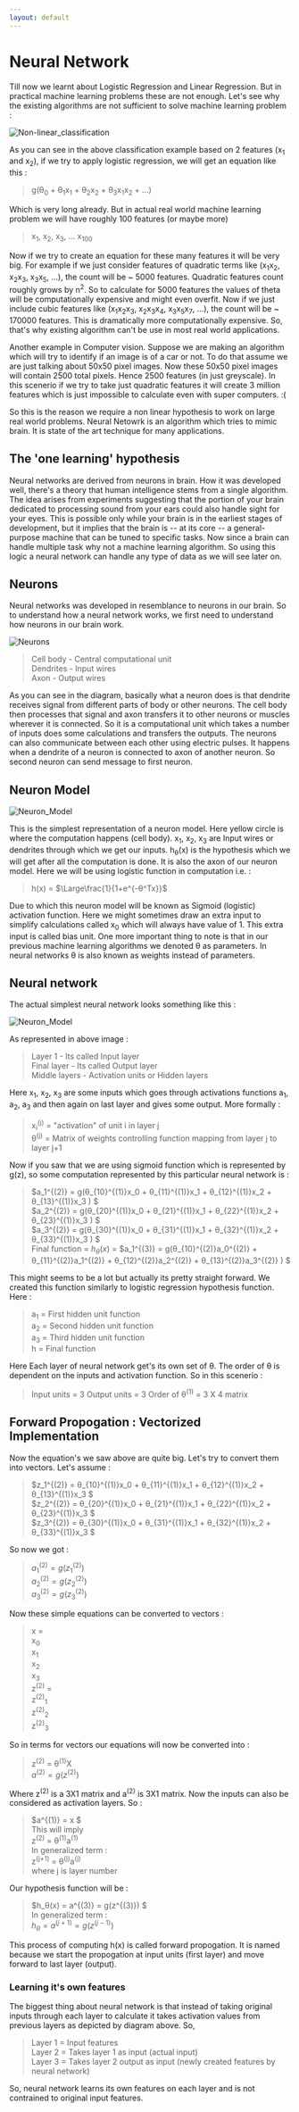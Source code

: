 ```yaml
---
layout: default
---
```



 <script type="text/x-mathjax-config">
    MathJax.Hub.Config({
      tex2jax: {
        skipTags: ['script', 'noscript', 'style', 'textarea', 'pre'],
        inlineMath: [['$','$']]
      }
    });
  </script>
  <script src="https://cdn.mathjax.org/mathjax/latest/MathJax.js?config=TeX-AMS-MML_HTMLorMML" type="text/javascript"></script> 

# Neural Network

Till now we learnt about Logistic Regression and Linear Regression. But in practical machine learning problems these are not enough. Let's see why the existing algorithms are not sufficient to solve machine learning problem :

![Non-linear_classification](https://m3verma.github.io/Machine_Learning/Coursera_AndrewNG_Course/Images/Neural_Network/NeuralNetwork_1.png)

As you can see in the above classification example based on 2 features (x<sub>1</sub> and x<sub>2</sub>), if we try to apply logistic regression, we will get an equation like this :
> g(θ<sub>0</sub> + θ<sub>1</sub>x<sub>1</sub> + θ<sub>2</sub>x<sub>2</sub> + θ<sub>3</sub>x<sub>1</sub>x<sub>2</sub> + ...)

Which is very long already. But in actual real world machine learning problem we will have roughly 100 features (or maybe more)
> x<sub>1</sub>, x<sub>2</sub>, x<sub>3</sub>, ... x<sub>100</sub>

Now if we try to create an equation for these many features it will be very big. For example if we just consider features of quadratic terms like (x<sub>1</sub>x<sub>2</sub>, x<sub>2</sub>x<sub>3</sub>, x<sub>3</sub>x<sub>5</sub>, ...), the count will be ~ 5000 features. Quadratic features count roughly grows by n<sup>2</sup>. So to calculate for 5000 features the values of theta will be computationally expensive and might even overfit. Now if we just include cubic features like (x<sub>1</sub>x<sub>2</sub>x<sub>3</sub>, x<sub>2</sub>x<sub>3</sub>x<sub>4</sub>, x<sub>3</sub>x<sub>5</sub>x<sub>7</sub>, ...), the count will be ~ 170000 features. This is dramatically more computationally expensive. So, that's why existing algorithm can't be use in most real world applications.

Another example in Computer vision. Suppose we are making an algorithm which will try to identify if an image is of a car or not. To do that assume we are just talking about 50x50 pixel images. Now these 50x50 pixel images will contain 2500 total pixels. Hence 2500 features (in just greyscale). In this scenerio if we try to take just quadratic features it will create 3 million features which is just impossible to calculate even with super computers. :(

So this is the reason we require a non linear hypothesis to work on large real world problems. Neural Netowrk is an algorithm which tries to mimic brain. It is state of the art technique for many applications.

## The 'one learning' hypothesis

Neural networks are derived from neurons in brain. How it was developed well, there's a theory that human intelligence stems from a single algorithm. The idea arises from experiments suggesting that the portion of your brain dedicated to processing sound from your ears could also handle sight for your eyes. This is possible only while your brain is in the earliest stages of development, but it implies that the brain is -- at its core -- a general-purpose machine that can be tuned to specific tasks. Now since a brain can handle multiple task why not a machine learning algorithm. So using this logic a neural network can handle any type of data as we will see later on.

## Neurons

Neural networks was developed in resemblance to neurons in our brain. So to understand how a neural network works, we first need to understand how neurons in our brain work.

![Neurons](https://m3verma.github.io/Machine_Learning/Coursera_AndrewNG_Course/Images/Neural_Network/neuron.png)

> Cell body - Central computational unit<br>
> Dendrites - Input wires<br>
> Axon - Output wires<br>

As you can see in the diagram, basically what a neuron does is that dendrite receives signal from different parts of body or other neurons. The cell body then processes that signal and axon transfers it to other neurons or muscles wherever it is connected. So it is a computational unit which takes a number of inputs does some calculations and transfers the outputs. The neurons can also communicate between each other using electric pulses. It happens when a dendrite of a neuron is connected to axon of another neuron. So second neuron can send message to first neuron.

## Neuron Model

![Neuron_Model](https://m3verma.github.io/Machine_Learning/Coursera_AndrewNG_Course/Images/Neural_Network/neuron_model.png)

This is the simplest representation of a neuron model. Here yellow circle is where the computation happens (cell body). x<sub>1</sub>, x<sub>2</sub>, x<sub>3</sub> are Input wires or dendrites through which we get our inputs. h<sub>θ</sub>(x) is the hypothesis which we will get after all the computation is done. It is also the axon of our neuron model. Here we will be using logistic function in computation i.e. :
> h(x) = $\Large\frac{1}{1+e^{-θ^Tx}}$

Due to which this neuron model will be known as Sigmoid (logistic) activation function. Here we might sometimes draw an extra input to simplify calculations called x<sub>0</sub> which will always have value of 1. This extra input is called bias unit. One more important thing to note is that in our previous machine learning algorithms we denoted θ as parameters. In neural networks θ is also known as weights instead of parameters.

## Neural network

The actual simplest neural network looks something like this :

![Neuron_Model](https://m3verma.github.io/Machine_Learning/Coursera_AndrewNG_Course/Images/Neural_Network/Neuron_model_2.png)

As represented in above image :
> Layer 1 - Its called Input layer<br>
> Final layer - Its called Output layer<br>
> Middle layers - Activation units or Hidden layers<br>

Here x<sub>1</sub>, x<sub>2</sub>, x<sub>3</sub> are some inputs which goes through activations functions a<sub>1</sub>, a<sub>2</sub>, a<sub>3</sub> and then again on last layer and gives some output. More formally :
> x<sub>i</sub><sup>(j)</sup> = "activation" of unit i in layer j<br>
> θ<sup>(j)</sup> = Matrix of weights controlling function mapping from layer j to layer j+1

Now if you saw that we are using sigmoid function which is represented by g(z), so some computation represented by this particular neural network is :
> $a_1^{(2)} = g(θ_{10}^{(1)}x_0 + θ_{11}^{(1)}x_1 + θ_{12}^{(1)}x_2 + θ_{13}^{(1)}x_3 ) $<br>
> $a_2^{(2)} = g(θ_{20}^{(1)}x_0 + θ_{21}^{(1)}x_1 + θ_{22}^{(1)}x_2 + θ_{23}^{(1)}x_3 ) $<br>
> $a_3^{(2)} = g(θ_{30}^{(1)}x_0 + θ_{31}^{(1)}x_1 + θ_{32}^{(1)}x_2 + θ_{33}^{(1)}x_3 ) $<br>
> Final function = $h_θ(x)$ = $a_1^{(3)} = g(θ_{10}^{(2)}a_0^{(2)} + θ_{11}^{(2)}a_1^{(2)} + θ_{12}^{(2)}a_2^{(2)} + θ_{13}^{(2)}a_3^{(2)} ) $

This might seems to be a lot but actually its pretty straight forward. We created this function similarly to logistic regression hypothesis function. Here :
> a<sub>1</sub> = First hidden unit function<br>
> a<sub>2</sub> = Second hidden unit function<br>
> a<sub>3</sub> = Third hidden unit function<br>
> h = Final function

Here Each layer of neural network get's its own set of θ. The order of θ is dependent on the inputs and activation function. So in this scenerio :
> Input units = 3
> Output units = 3
> Order of θ<sup>(1)</sup> = 3 X 4 matrix

## Forward Propogation : Vectorized Implementation

Now the equation's we saw above are quite big. Let's try to convert them into vectors. Let's assume :
> $z_1^{(2)} = θ_{10}^{(1)}x_0 + θ_{11}^{(1)}x_1 + θ_{12}^{(1)}x_2 + θ_{13}^{(1)}x_3 $<br>
> $z_2^{(2)} = θ_{20}^{(1)}x_0 + θ_{21}^{(1)}x_1 + θ_{22}^{(1)}x_2 + θ_{23}^{(1)}x_3 $<br>
> $z_3^{(2)} = θ_{30}^{(1)}x_0 + θ_{31}^{(1)}x_1 + θ_{32}^{(1)}x_2 + θ_{33}^{(1)}x_3 $<br>

So now we got :
> $a_1^{(2)} = g(z_1^{(2)})$<br>
> $a_2^{(2)} = g(z_2^{(2)})$<br>
> $a_3^{(2)} = g(z_3^{(2)})$<br>

Now these simple equations can be converted to vectors :
> x = <br>
> x<sub>0</sub><br>
> x<sub>1</sub><br>
> x<sub>2</sub><br>
> x<sub>3</sub><br>
> z<sup>(2)</sup> = <br>
> z<sup>(2)</sup><sub>1</sub><br>
> z<sup>(2)</sup><sub>2</sub><br>
> z<sup>(2)</sup><sub>3</sub><br>

So in terms for vectors our equations will now be converted into :
> z<sup>(2)</sup> = θ<sup>(1)</sup>X<br>
> $a^{(2)} = g(z^{(2)})$<br>

Where z<sup>(2)</sup> is a 3X1 matrix and a<sup>(2)</sup> is 3X1 matrix. Now the inputs can also be considered as activation layers. So :
> $a^{(1)} = x $<br>
> This will imply<br>
> z<sup>(2)</sup> = θ<sup>(1)</sup>a<sup>(1)</sup><br>
> In generalized term :<br>
> z<sup>(j+1)</sup> = θ<sup>(j)</sup>a<sup>(j)</sup><br> where j is layer number

Our hypothesis function will be :
> $h_θ(x) = a^{(3)} = g(z^{(3)}) $<br>
> In generalized term :<br>
> $h_θ = a^{(j+1)} = g(z^{(j-1)})$

This process of computing h(x) is called forward propogation. It is named because we start the propogation at input units (first layer) and move forward to last layer (output).

### Learning it's own features

The biggest thing about neural network is that instead of taking original inputs through each layer to calculate it takes activation values from previous layers as depicted by diagram above. So,
> Layer 1 = Input features<br>
> Layer 2 = Takes layer 1 as input (actual input)<br>
> Layer 3 = Takes layer 2 output as input (newly created features by neural network)

So, neural network learns its own features on each layer and is not contrained to original input features.
